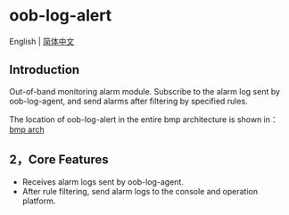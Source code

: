 # oob-log-alert


English | [简体中文](README.zh-CN.md) 

## Introduction

Out-of-band monitoring alarm module. Subscribe to the alarm log sent by oob-log-agent, and send alarms after filtering by specified rules.

The location of oob-log-alert in the entire bmp architecture is shown in：[bmp arch](../bmp-scheduler/README.md)



## 2，Core Features

- Receives alarm logs sent by oob-log-agent.
- After rule filtering, send alarm logs to the console and operation platform.